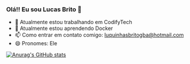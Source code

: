 ### Olá!! Eu sou Lucas Brito 👋

- 🔭 Atualmente estou trabalhando em CodifyTech
- 🌱 Atualmente estou aprendendo Docker
- 📫 Como entrar em contato comigo: luquinhasbritogba@hotmail.com
- 😄 Pronomes: Ele

[![Anurag's GitHub stats](https://github-readme-stats.vercel.app/api?username=lucasbrito-wdt)](https://github.com/anuraghazra/github-readme-stats)
